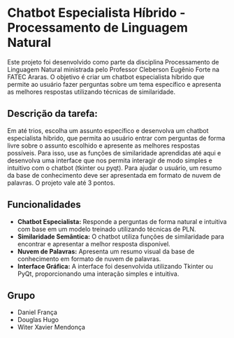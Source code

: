 # Chatbot Especialista Híbrido - Processamento de Linguagem Natural

Este projeto foi desenvolvido como parte da disciplina Processamento de Linguagem Natural ministrada pelo Professor Cleberson Eugênio Forte na FATEC Araras. O objetivo é criar um chatbot especialista híbrido que permite ao usuário fazer perguntas sobre um tema específico e apresenta as melhores respostas utilizando técnicas de similaridade.

## Descrição da tarefa:
Em até trios, escolha um assunto específico e desenvolva um chatbot especialista hibrido, que permita ao usuário entrar com perguntas de forma livre sobre o assunto escolhido e apresente as melhores respostas possíveis. Para isso, use as funções de similaridade aprendidas até aqui e desenvolva uma interface que nos permita interagir de modo simples e intuitivo com o chatbot (tkinter ou pyqt). Para ajudar o usuário, um resumo da base de conhecimento deve ser apresentada em formato de nuvem de palavras. O projeto vale até 3 pontos.

## Funcionalidades
 - **Chatbot Especialista:** Responde a perguntas de forma natural e intuitiva com base em um modelo treinado utilizando técnicas de PLN.
 - **Similaridade Semântica:** O chatbot utiliza funções de similaridade para encontrar e apresentar a melhor resposta disponível.
 - **Nuvem de Palavras:** Apresenta um resumo visual da base de conhecimento em formato de nuvem de palavras.
 - **Interface Gráfica:** A interface foi desenvolvida utilizando Tkinter ou PyQt, proporcionando uma interação simples e intuitiva.

 ## Grupo

 - Daniel França
 - Douglas Hugo
 - Witer Xavier Mendonça